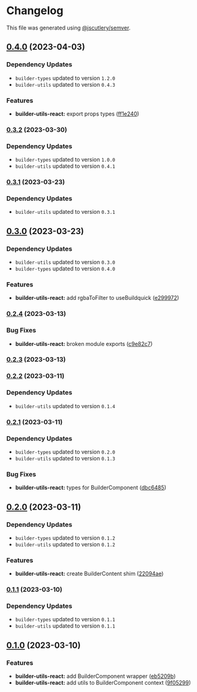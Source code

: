 # Changelog

This file was generated using [@jscutlery/semver](https://github.com/jscutlery/semver).

## [0.4.0](https://github.com/buildquick/buildquick/compare/builder-utils-react-0.3.2...builder-utils-react-0.4.0) (2023-04-03)

### Dependency Updates

* `builder-types` updated to version `1.2.0`
* `builder-utils` updated to version `0.4.3`

### Features

* **builder-utils-react:** export props types ([ff1e240](https://github.com/buildquick/buildquick/commit/ff1e2404029cda564ad98f5e97a6b38f00b41a8d))

### [0.3.2](https://github.com/buildquick/buildquick/compare/builder-utils-react-0.3.1...builder-utils-react-0.3.2) (2023-03-30)

### Dependency Updates

* `builder-types` updated to version `1.0.0`
* `builder-utils` updated to version `0.4.1`
### [0.3.1](https://github.com/buildquick/buildquick/compare/builder-utils-react-0.3.0...builder-utils-react-0.3.1) (2023-03-23)

### Dependency Updates

* `builder-utils` updated to version `0.3.1`
## [0.3.0](https://github.com/buildquick/buildquick/compare/builder-utils-react-0.2.4...builder-utils-react-0.3.0) (2023-03-23)

### Dependency Updates

* `builder-utils` updated to version `0.3.0`
* `builder-types` updated to version `0.4.0`

### Features

* **builder-utils-react:** add rgbaToFilter to useBuildquick ([e299972](https://github.com/buildquick/buildquick/commit/e299972ef45a6641376796027063accbdbc772d2))

### [0.2.4](https://github.com/buildquick/buildquick/compare/builder-utils-react-0.2.3...builder-utils-react-0.2.4) (2023-03-13)


### Bug Fixes

* **builder-utils-react:** broken module exports ([c9e82c7](https://github.com/buildquick/buildquick/commit/c9e82c71449979134c7c6bba4e24e80a41eb7c1a))

### [0.2.3](https://github.com/buildquick/buildquick/compare/builder-utils-react-0.2.2...builder-utils-react-0.2.3) (2023-03-13)

### [0.2.2](https://github.com/buildquick/buildquick/compare/builder-utils-react-0.2.1...builder-utils-react-0.2.2) (2023-03-11)

### Dependency Updates

* `builder-utils` updated to version `0.1.4`
### [0.2.1](https://github.com/buildquick/buildquick/compare/builder-utils-react-0.2.0...builder-utils-react-0.2.1) (2023-03-11)

### Dependency Updates

* `builder-types` updated to version `0.2.0`
* `builder-utils` updated to version `0.1.3`

### Bug Fixes

* **builder-utils-react:** types for BuilderComponent ([dbc6485](https://github.com/buildquick/buildquick/commit/dbc6485143b94aabfc675b57081af2d2b78a4a2a))

## [0.2.0](https://github.com/buildquick/buildquick/compare/builder-utils-react-0.1.1...builder-utils-react-0.2.0) (2023-03-11)

### Dependency Updates

* `builder-types` updated to version `0.1.2`
* `builder-utils` updated to version `0.1.2`

### Features

* **builder-utils-react:** create BuilderContent shim ([22094ae](https://github.com/buildquick/buildquick/commit/22094ae0126a938cd3c4f284c30cc43c8d57eccb))

### [0.1.1](https://github.com/buildquick/buildquick/compare/builder-utils-react-0.1.0...builder-utils-react-0.1.1) (2023-03-10)

### Dependency Updates

* `builder-types` updated to version `0.1.1`
* `builder-utils` updated to version `0.1.1`
## [0.1.0](https://github.com/buildquick/buildquick/compare/builder-utils-react-0.0.1...builder-utils-react-0.1.0) (2023-03-10)


### Features

* **builder-utils-react:** add BuilderComponent wrapper ([eb5209b](https://github.com/buildquick/buildquick/commit/eb5209b58059eced2ab1c8393b867d1aa200754b))
* **builder-utils-react:** add utils to BuilderComponent context ([9f05299](https://github.com/buildquick/buildquick/commit/9f05299031a62d7c7ef2f902bbb77105e543b29d))

